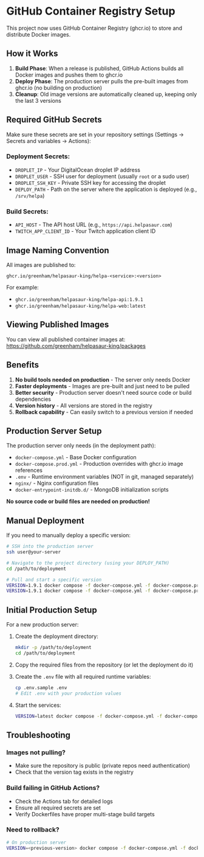 # GitHub Container Registry Setup

This project now uses GitHub Container Registry (ghcr.io) to store and distribute Docker images.

## How it Works

1. **Build Phase**: When a release is published, GitHub Actions builds all Docker images and pushes them to ghcr.io
2. **Deploy Phase**: The production server pulls the pre-built images from ghcr.io (no building on production)
3. **Cleanup**: Old image versions are automatically cleaned up, keeping only the last 3 versions

## Required GitHub Secrets

Make sure these secrets are set in your repository settings (Settings → Secrets and variables → Actions):

### Deployment Secrets:
- `DROPLET_IP` - Your DigitalOcean droplet IP address
- `DROPLET_USER` - SSH user for deployment (usually `root` or a sudo user)
- `DROPLET_SSH_KEY` - Private SSH key for accessing the droplet
- `DEPLOY_PATH` - Path on the server where the application is deployed (e.g., `/srv/helpa`)

### Build Secrets:
- `API_HOST` - The API host URL (e.g., `https://api.helpasaur.com`)
- `TWITCH_APP_CLIENT_ID` - Your Twitch application client ID

## Image Naming Convention

All images are published to:
```
ghcr.io/greenham/helpasaur-king/helpa-<service>:<version>
```

For example:
- `ghcr.io/greenham/helpasaur-king/helpa-api:1.9.1`
- `ghcr.io/greenham/helpasaur-king/helpa-web:latest`

## Viewing Published Images

You can view all published container images at:
https://github.com/greenham/helpasaur-king/packages

## Benefits

1. **No build tools needed on production** - The server only needs Docker
2. **Faster deployments** - Images are pre-built and just need to be pulled
3. **Better security** - Production server doesn't need source code or build dependencies
4. **Version history** - All versions are stored in the registry
5. **Rollback capability** - Can easily switch to a previous version if needed

## Production Server Setup

The production server only needs (in the deployment path):
- `docker-compose.yml` - Base Docker configuration
- `docker-compose.prod.yml` - Production overrides with ghcr.io image references
- `.env` - Runtime environment variables (NOT in git, managed separately)
- `nginx/` - Nginx configuration files
- `docker-entrypoint-initdb.d/` - MongoDB initialization scripts

**No source code or build files are needed on production!**

## Manual Deployment

If you need to manually deploy a specific version:

```bash
# SSH into the production server
ssh user@your-server

# Navigate to the project directory (using your DEPLOY_PATH)
cd /path/to/deployment

# Pull and start a specific version
VERSION=1.9.1 docker compose -f docker-compose.yml -f docker-compose.prod.yml pull
VERSION=1.9.1 docker compose -f docker-compose.yml -f docker-compose.prod.yml up -d
```

## Initial Production Setup

For a new production server:

1. Create the deployment directory:
   ```bash
   mkdir -p /path/to/deployment
   cd /path/to/deployment
   ```

2. Copy the required files from the repository (or let the deployment do it)

3. Create the `.env` file with all required runtime variables:
   ```bash
   cp .env.sample .env
   # Edit .env with your production values
   ```

4. Start the services:
   ```bash
   VERSION=latest docker compose -f docker-compose.yml -f docker-compose.prod.yml up -d
   ```

## Troubleshooting

### Images not pulling?
- Make sure the repository is public (private repos need authentication)
- Check that the version tag exists in the registry

### Build failing in GitHub Actions?
- Check the Actions tab for detailed logs
- Ensure all required secrets are set
- Verify Dockerfiles have proper multi-stage build targets

### Need to rollback?
```bash
# On production server
VERSION=<previous-version> docker compose -f docker-compose.yml -f docker-compose.prod.yml up -d
```